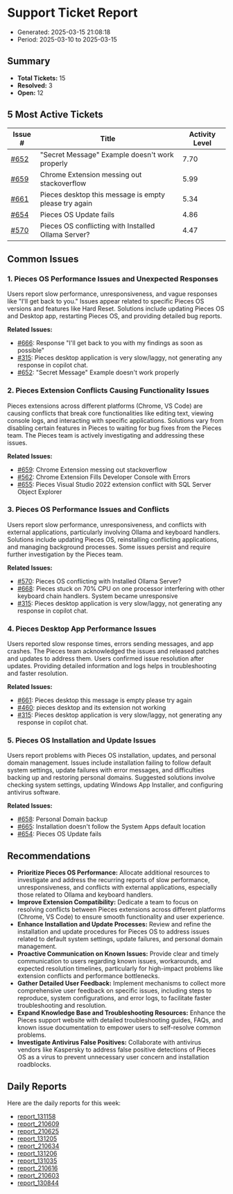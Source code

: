 # Support Ticket Report
- Generated: 2025-03-15 21:08:18
- Period: 2025-03-10 to 2025-03-15

## Summary
- **Total Tickets:** 15
- **Resolved:** 3
- **Open:** 12

## 5 Most Active Tickets
| Issue # | Title | Activity Level |
|---------|-------|----------------|
| [#652](https://github.com/pieces-app/support/issues/652) | "Secret Message" Example doesn't work properly | 7.70 |
| [#659](https://github.com/pieces-app/support/issues/659) | Chrome Extension messing out stackoverflow | 5.99 |
| [#661](https://github.com/pieces-app/support/issues/661) | Pieces desktop this message is empty please try again | 5.34 |
| [#654](https://github.com/pieces-app/support/issues/654) | Pieces OS Update fails | 4.86 |
| [#570](https://github.com/pieces-app/support/issues/570) | Pieces OS conflicting with Installed Ollama Server? | 4.47 |

## Common Issues
### 1. Pieces OS Performance Issues and Unexpected Responses
Users report slow performance, unresponsiveness, and vague responses like "I'll get back to you."  Issues appear related to specific Pieces OS versions and features like Hard Reset.  Solutions include updating Pieces OS and Desktop app, restarting Pieces OS, and providing detailed bug reports.

**Related Issues:**
- [#666](https://github.com/pieces-app/support/issues/666): Response "I'll get back to you with my findings as soon as possible"
- [#315](https://github.com/pieces-app/support/issues/315): Pieces desktop application is very slow/laggy, not generating any response in copilot chat.
- [#652](https://github.com/pieces-app/support/issues/652): "Secret Message" Example doesn't work properly

### 2. Pieces Extension Conflicts Causing Functionality Issues
Pieces extensions across different platforms (Chrome, VS Code) are causing conflicts that break core functionalities like editing text, viewing console logs, and interacting with specific applications. Solutions vary from disabling certain features in Pieces to waiting for bug fixes from the Pieces team.  The Pieces team is actively investigating and addressing these issues.

**Related Issues:**
- [#659](https://github.com/pieces-app/support/issues/659): Chrome Extension messing out stackoverflow
- [#562](https://github.com/pieces-app/support/issues/562): Chrome Extension Fills Developer Console with Errors
- [#655](https://github.com/pieces-app/support/issues/655): Pieces Visual Studio 2022 extension conflict with SQL Server Object Explorer

### 3. Pieces OS Performance Issues and Conflicts
Users report slow performance, unresponsiveness, and conflicts with external applications, particularly involving Ollama and keyboard handlers. Solutions include updating Pieces OS, reinstalling conflicting applications, and managing background processes. Some issues persist and require further investigation by the Pieces team.

**Related Issues:**
- [#570](https://github.com/pieces-app/support/issues/570): Pieces OS conflicting with Installed Ollama Server?
- [#668](https://github.com/pieces-app/support/issues/668): Pieces stuck on 70% CPU on one processor interfering with other keyboard chain handlers. System became unresponsive
- [#315](https://github.com/pieces-app/support/issues/315): Pieces desktop application is very slow/laggy, not generating any response in copilot chat.

### 4. Pieces Desktop App Performance Issues
Users reported slow response times, errors sending messages, and app crashes. The Pieces team acknowledged the issues and released patches and updates to address them. Users confirmed issue resolution after updates. Providing detailed information and logs helps in troubleshooting and faster resolution.

**Related Issues:**
- [#661](https://github.com/pieces-app/support/issues/661): Pieces desktop this message is empty please try again
- [#460](https://github.com/pieces-app/support/issues/460): pieces desktop and its extension not working
- [#315](https://github.com/pieces-app/support/issues/315): Pieces desktop application is very slow/laggy, not generating any response in copilot chat.

### 5. Pieces OS Installation and Update Issues
Users report problems with Pieces OS installation, updates, and personal domain management. Issues include installation failing to follow default system settings, update failures with error messages, and difficulties backing up and restoring personal domains. Suggested solutions involve checking system settings, updating Windows App Installer, and configuring antivirus software.

**Related Issues:**
- [#658](https://github.com/pieces-app/support/issues/658): Personal Domain backup
- [#665](https://github.com/pieces-app/support/issues/665): Installation doesn't follow the System Apps default location
- [#654](https://github.com/pieces-app/support/issues/654): Pieces OS Update fails


## Recommendations
- **Prioritize Pieces OS Performance:** Allocate additional resources to investigate and address the recurring reports of slow performance, unresponsiveness, and conflicts with external applications, especially those related to Ollama and keyboard handlers.
- **Improve Extension Compatibility:** Dedicate a team to focus on resolving conflicts between Pieces extensions across different platforms (Chrome, VS Code) to ensure smooth functionality and user experience.
- **Enhance Installation and Update Processes:** Review and refine the installation and update procedures for Pieces OS to address issues related to default system settings, update failures, and personal domain management.
- **Proactive Communication on Known Issues:** Provide clear and timely communication to users regarding known issues, workarounds, and expected resolution timelines, particularly for high-impact problems like extension conflicts and performance bottlenecks.
- **Gather Detailed User Feedback:** Implement mechanisms to collect more comprehensive user feedback on specific issues, including steps to reproduce, system configurations, and error logs, to facilitate faster troubleshooting and resolution.
- **Expand Knowledge Base and Troubleshooting Resources:** Enhance the Pieces support website with detailed troubleshooting guides, FAQs, and known issue documentation to empower users to self-resolve common problems.
- **Investigate Antivirus False Positives:** Collaborate with antivirus vendors like Kaspersky to address false positive detections of Pieces OS as a virus to prevent unnecessary user concern and installation roadblocks.

## Daily Reports
Here are the daily reports for this week:

- [report_131158](daily/2025-03-11/report_131158.md)
- [report_210609](daily/2025-03-11/report_210609.md)
- [report_210625](daily/2025-03-12/report_210625.md)
- [report_131205](daily/2025-03-12/report_131205.md)
- [report_210634](daily/2025-03-13/report_210634.md)
- [report_131206](daily/2025-03-13/report_131206.md)
- [report_131035](daily/2025-03-14/report_131035.md)
- [report_210616](daily/2025-03-14/report_210616.md)
- [report_210603](daily/2025-03-15/report_210603.md)
- [report_130844](daily/2025-03-15/report_130844.md)
